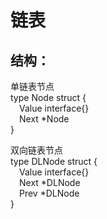 # 链表
## 结构：
单链表节点  
type Node struct {  
&emsp;Value interface{}  
&emsp;Next *Node  
}

双向链表节点  
type DLNode struct {  
&emsp;Value interface{}  
&emsp;Next *DLNode  
&emsp;Prev *DLNode  
}

